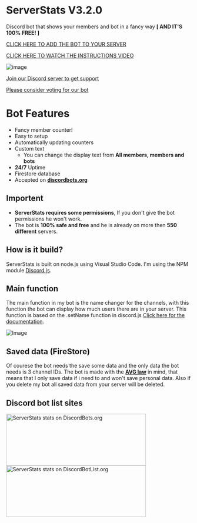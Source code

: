 # ServerStats V3.2.0
Discord bot that shows your members and bot in a fancy way **[ AND IT'S 100% FREE! ]**

[CLICK HERE TO ADD THE BOT TO YOUR SERVER](https://discordapp.com/api/oauth2/authorize?client_id=458276816071950337&permissions=1068048&scope=bot)

[CLICK HERE TO WATCH THE INSTRUCTIONS VIDEO](https://vimeo.com/316592316/b7bd1ea09b)

![image](https://cdn.discordapp.com/attachments/465201693538254848/522071468138299393/banner.png)

[Join our Discord server to get support](https://discordapp.com/invite/bZt8WkS)

[Please consider voting for our bot](https://discordbots.org/bot/458276816071950337/vote)


# Bot Features

* Fancy member counter!
* Easy to setup
* Automatically updating counters
* Custom text
     * You can change the display text from **All members, members and bots**
* **24/7** Uptime
* Firestore database
* Accepted on [**discordbots.org**](https://discordbots.org/bot/458276816071950337)

## Importent

* **ServerStats requires some permissions**, If you don't give the bot permissions he won't work.
* The bot is **100% safe and free** and he is already on more then **550 different** servers.

## How is it build?

ServerStats is built on node.js using Visual Studio Code. I'm using the NPM module [Discord.js](https://discord.js.org/#/).

## Main function

The main function in my bot is the name changer for the channels, with this function the bot can display how much users there are in your server.
This function is based on the .setName function in discord.js [Click here for the documentation](https://discord.js.org/#/docs/main/stable/class/VoiceChannel?scrollTo=setName).

![Image](https://cdn.discordapp.com/attachments/465201693538254848/522082030029242374/setName.png)

## Saved data (FireStore)

Of courese the bot needs the save some data and the only data the bot needs is 3 channel IDs.
The bot is made with the [**AVG law**](https://www.amsadvocaten.com/blog/intellectual-property-law-in-the-netherlands/are-you-ready-for-the-new-general-data-protection-regulation-avg/) in mind, that means that I only save data if i need to and won't save personal data.
Also if you delete my bot all saved data from your server will be deleted.

## Discord bot list sites
<a href="https://discordbots.org/bot/458276816071950337" >
  <img src="https://discordbots.org/api/widget/458276816071950337.svg"
       	width="380" 
		height="140" 
       alt="ServerStats stats on DiscordBots.org">
</a>
<a href="https://discordbotlist.com/bots/458276816071950337">
	<img 
		width="380" 
		height="140" 
		src="https://discordbotlist.com/bots/458276816071950337/widget"
		alt="ServerStats stats on DiscordBotList.org">
</a>
